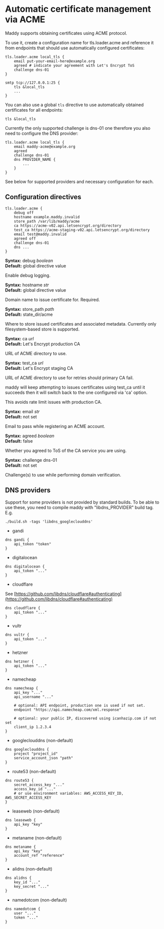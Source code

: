 # Automatic certificate management via ACME

Maddy supports obtaining certificates using ACME protocol.

To use it, create a configuration name for tls.loader.acme
and reference it from endpoints that should use automatically
configured certificates:
```
tls.loader.acme local_tls {
    email put-your-email-here@example.org
    agreed # indicate your agreement with Let's Encrypt ToS
    challenge dns-01
}

smtp tcp://127.0.0.1:25 {
    tls &local_tls
    ...
}
```
You can also use a global `tls` directive to use automatically
obtained certificates for all endpoints:
```
tls &local_tls
```

Currently the only supported challenge is dns-01 one therefore
you also need to configure the DNS provider:
```
tls.loader.acme local_tls {
    email maddy-acme@example.org
    agreed
    challenge dns-01
    dns PROVIDER_NAME {
        ...
    }
}
```
See below for supported providers and necessary configuration
for each.

## Configuration directives

```
tls.loader.acme {
    debug off
    hostname example.maddy.invalid
    store_path /var/lib/maddy/acme
    ca https://acme-v02.api.letsencrypt.org/directory
    test_ca https://acme-staging-v02.api.letsencrypt.org/directory
    email test@maddy.invalid
    agreed off
    challenge dns-01
    dns ...
}
```

**Syntax:** debug _boolean_ <br>
**Default:** global directive value

Enable debug logging.

**Syntax:** hostname _str_ <br>
**Default:** global directive value

Domain name to issue certificate for. Required.

**Syntax:** store\_path _path_ <br>
**Default:** state\_dir/acme

Where to store issued certificates and associated metadata.
Currently only filesystem-based store is supported.

**Syntax:** ca _url_ <br>
**Default:** Let's Encrypt production CA

URL of ACME directory to use.

**Syntax:** test\_ca _url_ <br>
**Default:** Let's Encrypt staging CA

URL of ACME directory to use for retries should
primary CA fail.

maddy will keep attempting to issues certificates
using test\_ca until it succeeds then it will switch
back to the one configured via 'ca' option.

This avoids rate limit issues with production CA.

**Syntax:** email _str_ <br>
**Default:** not set

Email to pass while registering an ACME account.

**Syntax:** agreed _boolean_ <br>
**Default:** false

Whether you agreed to ToS of the CA service you are using.

**Syntax:** challenge dns-01 <br>
**Default:** not set

Challenge(s) to use while performing domain verification.

## DNS providers

Support for some providers is not provided by standard builds.
To be able to use these, you need to compile maddy
with "libdns\_PROVIDER" build tag.
E.g.
```
./build.sh -tags 'libdns_googleclouddns'
```

- gandi

```
dns gandi {
    api_token "token"
}
```

- digitalocean

```
dns digitalocean {
    api_token "..."
}
```

- cloudflare

See [https://github.com/libdns/cloudflare#authenticating](https://github.com/libdns/cloudflare#authenticating)

```
dns cloudflare {
    api_token "..."
}
```

- vultr

```
dns vultr {
    api_token "..."
}
```

- hetzner

```
dns hetzner {
    api_token "..."
}
```

- namecheap

```
dns namecheap {
    api_key "..."
    api_username "..."

    # optional: API endpoint, production one is used if not set.
    endpoint "https://api.namecheap.com/xml.response"

    # optional: your public IP, discovered using icanhazip.com if not set
    client_ip 1.2.3.4
}
```

- googleclouddns (non-default)

```
dns googleclouddns {
    project "project_id"
    service_account_json "path"
}
```

- route53 (non-default)

```
dns route53 {
    secret_access_key "..."
    access_key_id "..."
    # or use environment variables: AWS_ACCESS_KEY_ID, AWS_SECRET_ACCESS_KEY
}
```

- leaseweb (non-default)

```
dns leaseweb {
    api_key "key"
}
```

- metaname (non-default)

```
dns metaname {
    api_key "key"
    account_ref "reference"
}
```

- alidns (non-default)

```
dns alidns {
    key_id "..."
    key_secret "..."
}
```

- namedotcom (non-default)

```
dns namedotcom {
    user "..."
    token "..."
}
```

